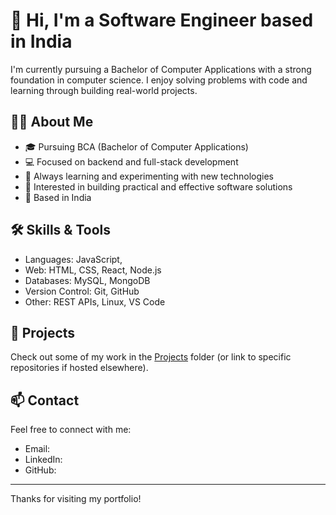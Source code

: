 # 👋 Hi, I'm a Software Engineer based in India

I'm currently pursuing a Bachelor of Computer Applications with a strong foundation in computer science. I enjoy solving problems with code and learning through building real-world projects.

## 👨‍💻 About Me

- 🎓 Pursuing BCA (Bachelor of Computer Applications)
- 💻 Focused on backend and full-stack development
- 🧠 Always learning and experimenting with new technologies
- 🔧 Interested in building practical and effective software solutions
- 📍 Based in India

## 🛠️ Skills & Tools

- Languages: JavaScript, 
- Web: HTML, CSS, React, Node.js
- Databases: MySQL, MongoDB
- Version Control: Git, GitHub
- Other: REST APIs, Linux, VS Code

## 📁 Projects

Check out some of my work in the [Projects](./projects) folder (or link to specific repositories if hosted elsewhere).

## 📫 Contact

Feel free to connect with me:

- Email: 
- LinkedIn: 
- GitHub: 

---

Thanks for visiting my portfolio!
